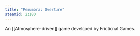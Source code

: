 ```yaml
---
title: "Penumbra: Overture"
steamid: 22180
---
```

An [[Atmosphere-driven]] game developed by Frictional Games.